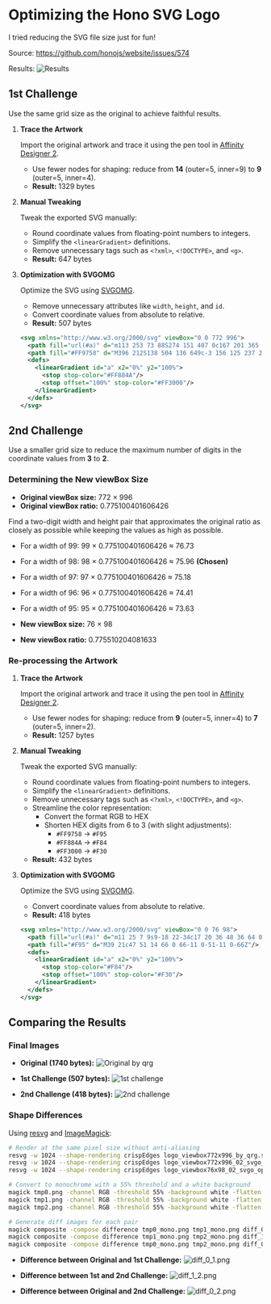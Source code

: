 # Optimizing the Hono SVG Logo

I tried reducing the SVG file size just for fun!

Source: <https://github.com/honojs/website/issues/574>

Results:
![Results](diagram/results_trimmed.png)

## 1st Challenge

Use the same grid size as the original to achieve faithful results.

1. **Trace the Artwork**

   Import the original artwork and trace it using the pen tool in [Affinity Designer 2](https://affinity.serif.com/designer/).

   - Use fewer nodes for shaping: reduce from **14** (outer=5, inner=9) to **9** (outer=5, inner=4).
   - **Result:** 1329 bytes

2. **Manual Tweaking**

   Tweak the exported SVG manually:

   - Round coordinate values from floating-point numbers to integers.
   - Simplify the `<linearGradient>` definitions.
   - Remove unnecessary tags such as `<?xml>`, `<!DOCTYPE>`, and `<g>`.
   - **Result:** 647 bytes

3. **Optimization with SVGOMG**

   Optimize the SVG using [SVGOMG](https://jakearchibald.github.io/svgomg/).

   - Remove unnecessary attributes like `width`, `height`, and `id`.
   - Convert coordinate values from absolute to relative.
   - **Result:** 507 bytes

   ```xml
   <svg xmlns="http://www.w3.org/2000/svg" viewBox="0 0 772 996">
     <path fill="url(#a)" d="m113 253 73 88S274 151 407 0c167 201 365 486 365 650 0 214-203 346-382 346C181 996 0 824 0 618c0-67 28-224 113-365Z"/>
     <path fill="#FF9758" d="M396 212S138 504 136 649c-3 156 125 237 257 237 116 0 257-88 257-229 0-166-254-445-254-445Z"/>
     <defs>
       <linearGradient id="a" x2="0%" y2="100%">
         <stop stop-color="#FF884A"/>
         <stop offset="100%" stop-color="#FF3000"/>
       </linearGradient>
     </defs>
   </svg>
   ```

## 2nd Challenge

Use a smaller grid size to reduce the maximum number of digits in the coordinate values from **3** to **2**.

### Determining the New viewBox Size

- **Original viewBox size:** 772 × 996
- **Original viewBox ratio:** 0.775100401606426

Find a two-digit width and height pair that approximates the original ratio as closely as possible while keeping the values as high as possible.

- For a width of 99: 99 × 0.775100401606426 ≈ 76.73
- For a width of 98: 98 × 0.775100401606426 ≈ 75.96 **(Chosen)**
- For a width of 97: 97 × 0.775100401606426 ≈ 75.18
- For a width of 96: 96 × 0.775100401606426 ≈ 74.41
- For a width of 95: 95 × 0.775100401606426 ≈ 73.63

- **New viewBox size:** 76 × 98
- **New viewBox ratio:** 0.775510204081633

### Re-processing the Artwork

1. **Trace the Artwork**

   Import the original artwork and trace it using the pen tool in [Affinity Designer 2](https://affinity.serif.com/designer/).

   - Use fewer nodes for shaping: reduce from **9** (outer=5, inner=4) to **7** (outer=5, inner=2).
   - **Result:** 1257 bytes

2. **Manual Tweaking**

   Tweak the exported SVG manually:

   - Round coordinate values from floating-point numbers to integers.
   - Simplify the `<linearGradient>` definitions.
   - Remove unnecessary tags such as `<?xml>`, `<!DOCTYPE>`, and `<g>`.
   - Streamline the color representation:
     - Convert the format RGB to HEX
     - Shorten HEX digits from 6 to 3 (with slight adjustments):
       - `#FF9758` → `#F95`
       - `#FF884A` → `#F84`
       - `#FF3000` → `#F30`
   - **Result:** 432 bytes

3. **Optimization with SVGOMG**

   Optimize the SVG using [SVGOMG](https://jakearchibald.github.io/svgomg/).

   - Convert coordinate values from absolute to relative.
   - **Result:** 418 bytes

   ```xml
   <svg xmlns="http://www.w3.org/2000/svg" viewBox="0 0 76 98">
     <path fill="url(#a)" d="m11 25 7 9s9-18 22-34c17 20 36 48 36 64 0 20-19 34-37 34C17 98 0 81 0 61c0-6 3-24 11-36Z"/>
     <path fill="#F95" d="M39 21c47 51 14 66 0 66-11 0-51-11 0-66Z"/>
     <defs>
       <linearGradient id="a" x2="0%" y2="100%">
         <stop stop-color="#F84"/>
         <stop offset="100%" stop-color="#F30"/>
       </linearGradient>
     </defs>
   </svg>
   ```

## Comparing the Results

### Final Images

- **Original (1740 bytes):**
  ![Original by qrg](logo_viewbox772x996_by_qrg.svg)

- **1st Challenge (507 bytes):**
  ![1st challenge](logo_viewbox772x996_02_svgo_optimized.svg)

- **2nd Challenge (418 bytes):**
  ![2nd challenge](logo_viewbox76x98_02_svgo_optimized.svg)

### Shape Differences

Using [resvg](https://github.com/linebender/resvg) and [ImageMagick](https://github.com/ImageMagick/ImageMagick):

```sh
# Render at the same pixel size without anti-aliasing
resvg -w 1024 --shape-rendering crispEdges logo_viewbox772x996_by_qrg.svg tmp0.png
resvg -w 1024 --shape-rendering crispEdges logo_viewbox772x996_02_svgo_optimized.svg tmp1.png
resvg -w 1024 --shape-rendering crispEdges logo_viewbox76x98_02_svgo_optimized.svg tmp2.png

# Convert to monochrome with a 55% threshold and a white background
magick tmp0.png -channel RGB -threshold 55% -background white -flatten -monochrome tmp0_mono.png
magick tmp1.png -channel RGB -threshold 55% -background white -flatten -monochrome tmp1_mono.png
magick tmp2.png -channel RGB -threshold 55% -background white -flatten -monochrome tmp2_mono.png

# Generate diff images for each pair
magick composite -compose difference tmp0_mono.png tmp1_mono.png diff_0_1.png
magick composite -compose difference tmp1_mono.png tmp2_mono.png diff_1_2.png
magick composite -compose difference tmp0_mono.png tmp2_mono.png diff_0_2.png
```

- **Difference between Original and 1st Challenge:**
  ![diff_0_1.png](diff_0_1.png)

- **Difference between 1st and 2nd Challenge:**
  ![diff_1_2.png](diff_1_2.png)

- **Difference between Original and 2nd Challenge:**
  ![diff_0_2.png](diff_0_2.png)

